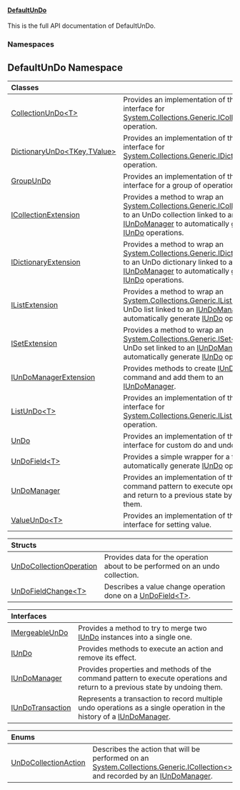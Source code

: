#### [DefaultUnDo](DefaultUnDo.md 'DefaultUnDo')
This is the full API documentation of DefaultUnDo.  
### Namespaces
<a name='DefaultUnDo'></a>
## DefaultUnDo Namespace

| Classes | |
| :--- | :--- |
| [CollectionUnDo&lt;T&gt;](CollectionUnDo_T_.md 'DefaultUnDo.CollectionUnDo&lt;T&gt;') | Provides an implementation of the [IUnDo](IUnDo.md 'DefaultUnDo.IUnDo') interface for [System.Collections.Generic.ICollection&lt;&gt;](https://docs.microsoft.com/en-us/dotnet/api/System.Collections.Generic.ICollection-1 'System.Collections.Generic.ICollection`1') operation.<br/> |
| [DictionaryUnDo&lt;TKey,TValue&gt;](DictionaryUnDo_TKey_TValue_.md 'DefaultUnDo.DictionaryUnDo&lt;TKey,TValue&gt;') | Provides an implementation of the [IUnDo](IUnDo.md 'DefaultUnDo.IUnDo') interface for [System.Collections.Generic.IDictionary&lt;&gt;](https://docs.microsoft.com/en-us/dotnet/api/System.Collections.Generic.IDictionary-2 'System.Collections.Generic.IDictionary`2') operation.<br/> |
| [GroupUnDo](GroupUnDo.md 'DefaultUnDo.GroupUnDo') | Provides an implementation of the [IUnDo](IUnDo.md 'DefaultUnDo.IUnDo') interface for a group of operations.<br/> |
| [ICollectionExtension](ICollectionExtension.md 'DefaultUnDo.ICollectionExtension') | Provides a method to wrap an [System.Collections.Generic.ICollection&lt;&gt;](https://docs.microsoft.com/en-us/dotnet/api/System.Collections.Generic.ICollection-1 'System.Collections.Generic.ICollection`1') to an UnDo collection linked to an [IUnDoManager](IUnDoManager.md 'DefaultUnDo.IUnDoManager') to automatically generate [IUnDo](IUnDo.md 'DefaultUnDo.IUnDo') operations.<br/> |
| [IDictionaryExtension](IDictionaryExtension.md 'DefaultUnDo.IDictionaryExtension') | Provides a method to wrap an [System.Collections.Generic.IDictionary&lt;&gt;](https://docs.microsoft.com/en-us/dotnet/api/System.Collections.Generic.IDictionary-2 'System.Collections.Generic.IDictionary`2') to an UnDo dictionary linked to an [IUnDoManager](IUnDoManager.md 'DefaultUnDo.IUnDoManager') to automatically generate [IUnDo](IUnDo.md 'DefaultUnDo.IUnDo') operations.<br/> |
| [IListExtension](IListExtension.md 'DefaultUnDo.IListExtension') | Provides a method to wrap an [System.Collections.Generic.IList&lt;&gt;](https://docs.microsoft.com/en-us/dotnet/api/System.Collections.Generic.IList-1 'System.Collections.Generic.IList`1') to an UnDo list linked to an [IUnDoManager](IUnDoManager.md 'DefaultUnDo.IUnDoManager') to automatically generate [IUnDo](IUnDo.md 'DefaultUnDo.IUnDo') operations.<br/> |
| [ISetExtension](ISetExtension.md 'DefaultUnDo.ISetExtension') | Provides a method to wrap an [System.Collections.Generic.ISet&lt;&gt;](https://docs.microsoft.com/en-us/dotnet/api/System.Collections.Generic.ISet-1 'System.Collections.Generic.ISet`1') to an UnDo set linked to an [IUnDoManager](IUnDoManager.md 'DefaultUnDo.IUnDoManager') to automatically generate [IUnDo](IUnDo.md 'DefaultUnDo.IUnDo') operations.<br/> |
| [IUnDoManagerExtension](IUnDoManagerExtension.md 'DefaultUnDo.IUnDoManagerExtension') | Provides methods to create [IUnDo](IUnDo.md 'DefaultUnDo.IUnDo') command and add them to an [IUnDoManager](IUnDoManager.md 'DefaultUnDo.IUnDoManager').<br/> |
| [ListUnDo&lt;T&gt;](ListUnDo_T_.md 'DefaultUnDo.ListUnDo&lt;T&gt;') | Provides an implementation of the [IUnDo](IUnDo.md 'DefaultUnDo.IUnDo') interface for [System.Collections.Generic.IList&lt;&gt;](https://docs.microsoft.com/en-us/dotnet/api/System.Collections.Generic.IList-1 'System.Collections.Generic.IList`1') operation.<br/> |
| [UnDo](UnDo.md 'DefaultUnDo.UnDo') | Provides an implementation of the [IUnDo](IUnDo.md 'DefaultUnDo.IUnDo') interface for custom do and undo action.<br/> |
| [UnDoField&lt;T&gt;](UnDoField_T_.md 'DefaultUnDo.UnDoField&lt;T&gt;') | Provides a simple wrapper for a field to automatically generate [IUnDo](IUnDo.md 'DefaultUnDo.IUnDo') operations.<br/> |
| [UnDoManager](UnDoManager.md 'DefaultUnDo.UnDoManager') | Provides an implementation of the command pattern to execute operations and return to a previous state by undoing them.<br/> |
| [ValueUnDo&lt;T&gt;](ValueUnDo_T_.md 'DefaultUnDo.ValueUnDo&lt;T&gt;') | Provides an implementation of the [IUnDo](IUnDo.md 'DefaultUnDo.IUnDo') interface for setting value.<br/> |

| Structs | |
| :--- | :--- |
| [UnDoCollectionOperation](UnDoCollectionOperation.md 'DefaultUnDo.UnDoCollectionOperation') | Provides data for the operation about to be performed on an undo collection.<br/> |
| [UnDoFieldChange&lt;T&gt;](UnDoFieldChange_T_.md 'DefaultUnDo.UnDoFieldChange&lt;T&gt;') | Describes a value change operation done on a [UnDoField&lt;T&gt;](UnDoField_T_.md 'DefaultUnDo.UnDoField&lt;T&gt;').<br/> |

| Interfaces | |
| :--- | :--- |
| [IMergeableUnDo](IMergeableUnDo.md 'DefaultUnDo.IMergeableUnDo') | Provides a method to try to merge two [IUnDo](IUnDo.md 'DefaultUnDo.IUnDo') instances into a single one.<br/> |
| [IUnDo](IUnDo.md 'DefaultUnDo.IUnDo') | Provides methods to execute an action and remove its effect.<br/> |
| [IUnDoManager](IUnDoManager.md 'DefaultUnDo.IUnDoManager') | Provides properties and methods of the command pattern to execute operations and return to a previous state by undoing them.<br/> |
| [IUnDoTransaction](IUnDoTransaction.md 'DefaultUnDo.IUnDoTransaction') | Represents a transaction to record multiple undo operations as a single operation in the history of a [IUnDoManager](IUnDoManager.md 'DefaultUnDo.IUnDoManager').<br/> |

| Enums | |
| :--- | :--- |
| [UnDoCollectionAction](UnDoCollectionAction.md 'DefaultUnDo.UnDoCollectionAction') | Describes the action that will be performed on an [System.Collections.Generic.ICollection&lt;&gt;](https://docs.microsoft.com/en-us/dotnet/api/System.Collections.Generic.ICollection-1 'System.Collections.Generic.ICollection`1') and recorded by an [IUnDoManager](IUnDoManager.md 'DefaultUnDo.IUnDoManager').<br/> |
  
